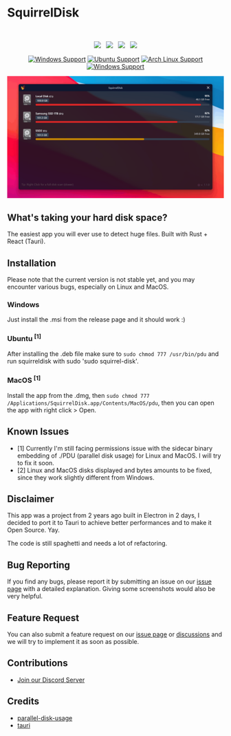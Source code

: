 # SquirrelDisk

<br>

<p align="center">
    <a href="https://github.com/adileo/squirreldisk"><img src="https://img.shields.io/github/v/release/adileo/squirreldisk?color=%23ff00a0&include_prereleases&label=version&sort=semver&style=flat-square"></a>
     &nbsp;
      <a href="https://github.com/adileo/squirreldisk"><img src="https://shields.io/badge/-ALPHA-orange?color=%23ff00a0&include_prereleases&label=status&sort=semver&style=flat-square"></a>
    &nbsp;
    <a href="https://github.com/adileo/squirreldisk"><img src="https://img.shields.io/badge/built_with-Rust-dca282.svg?style=flat-square"></a>
     &nbsp;
     <a href="https://discord.gg/Xp8QtMM65wk"><img src="https://img.shields.io/badge/Discord-%235865F2.svg?style=flat-square&logo=discord&logoColor=white"></a>
   
</p>

<div align="center">

[![Windows Support](https://img.shields.io/badge/Windows-0078D6?style=for-the-badge&logo=windows&logoColor=white)](https://github.com/adileo/squirreldisk/releases) [![Ubuntu Support](https://img.shields.io/badge/Ubuntu-E95420?style=for-the-badge&logo=ubuntu&logoColor=white)](https://github.com/adileo/squirreldisk/releases) [![Arch Linux Support](https://img.shields.io/badge/Arch_Linux-1793D1?style=for-the-badge&logo=arch-linux&logoColor=white)](https://github.com/adileo/squirreldisk/releases) [![Windows Support](https://img.shields.io/badge/MACOS-adb8c5?style=for-the-badge&logo=macos&logoColor=white)](https://github.com/adileo/squirreldisk/releases)

</div>

![Screenshot](/public/squirrel-demo.gif)

## What's taking your hard disk space?

The easiest app you will ever use to detect huge files. Built with Rust + React (Tauri).

## Installation
Please note that the current version is not stable yet, and you may encounter various bugs, especially on Linux and MacOS.

### Windows
Just install the .msi from the release page and it should work :)

### Ubuntu <sup>[1]</sup>
After installing the .deb file make sure to `sudo chmod 777 /usr/bin/pdu` and run squirreldisk with sudo 'sudo squirrel-disk'. 

### MacOS <sup>[1]</sup>
Install the app from the .dmg, then `sudo chmod 777 /Applications/SquirrelDisk.app/Contents/MacOS/pdu`, then you can open the app with right click > Open.

## Known Issues

- [1] Currently I'm still facing permissions issue with the sidecar binary embedding of ./PDU (parallel disk usage) for Linux and MacOS. I will try to fix it soon.
- [2] Linux and MacOS disks displayed and bytes amounts to be fixed, since they work slightly different from Windows.

## Disclaimer

This app was a project from 2 years ago built in Electron in 2 days, I decided to port it to Tauri to achieve better performances and to make it Open Source. Yay.

The code is still spaghetti and needs a lot of refactoring.

## Bug Reporting

If you find any bugs, please report it by submitting an issue on our [issue page](https://github.com/adileo/squirreldisk/issues) with a detailed explanation. Giving some screenshots would also be very helpful.

## Feature Request

You can also submit a feature request on our [issue page](https://github.com/adileo/squirreldisk/issues) or [discussions](https://github.com/adileo/squirreldisk/discussions) and we will try to implement it as soon as possible.

## Contributions

- [Join our Discord Server](https://discord.gg/Xp8QtMM65w)

## Credits

- [parallel-disk-usage](https://github.com/KSXGitHub/parallel-disk-usage)
- [tauri](https://github.com/tauri-apps/tauri)
